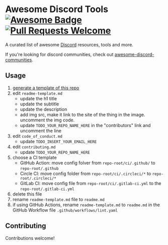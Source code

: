 # Awesome Discord Tools   <a href="https://github.com/sindresorhus/awesome"><img alt="Awesome Badge" src="https://awesome.re/badge-flat.svg"></a>   <a href="https://github.com/KieranRobson/awesome-discord-tools/pulls"><img alt="Pull Requests Welcome" src="https://img.shields.io/badge/PRs-welcome-brightgreen.svg?style=flat-square"></a>

<p>
  A curated list of awesome <a href="http://www.discord.com/">Discord</a> resources, tools and more. 
</p>
 If you're looking for discord communities, check out <a href="https://github.com/mhxion/awesome-discord-communities#readme">awesome-discord-communities</a>.

## Usage

1. [generate a template of this repo](https://github.com/jthegedus/awesome-list-template/generate)
2. edit `readme-template.md`
   - update the h1 title
   - update the subtitle
   - update the description
   - add img src, make it link to the site of the thing in the image. uncomment the img code.
   - update `TODO_YOUR_REPO_NAME_HERE` in the "contributors" link and uncomment the line
3. edit `code_of_conduct.md`
   - update `TODO_INSERT_YOUR_EMAIL_HERE`
4. edit `contributing.md`
   - update `TODO_YOUR_REPO_NAME_HERE`
5. choose a CI template
   - GitHub Action: move config folver from `repo-root/ci/.github/` to `repo-root/.github`
   - Circle CI: move config folder from `repo-root/ci/.circleci/*` to `repo-root/.circleci/*`
   - GitLab CI: move config file from `repo-root/ci/.gitlab-ci.yml` to the `repo-root/.gitlab-ci.yml`
6. delete this file
7. rename `readme-template.md` file to `readme.md`
8. if using GitHub Actions, rename `readme-template.md` to `readme.md` in the GitHub Workflow file `.github/workflows/lint.yaml`

## Contributing

Contributions welcome!
